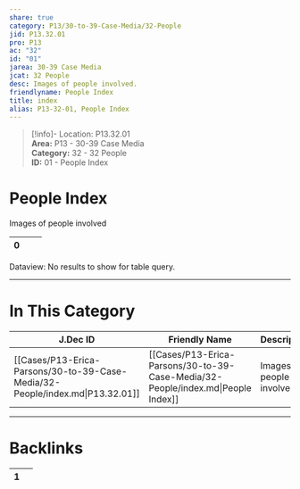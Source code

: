 ```yaml
---  
share: true  
category: P13/30-to-39-Case-Media/32-People  
jid: P13.32.01  
pro: P13  
ac: "32"  
id: "01"  
jarea: 30-39 Case Media  
jcat: 32 People  
desc: Images of people involved.  
friendlyname: People Index  
title: index  
alias: P13-32-01, People Index  
---  
```

  
>[!info]- Location: P13.32.01  
>**Area:** P13 - 30-39 Case Media  
>**Category:** 32 - 32 People  
>**ID:** 01 - People Index  
  
# People Index  
  
Images of people involved   
   
<div><table class="dataview table-view-table"><thead class="table-view-thead"><tr class="table-view-tr-header"><th class="table-view-th"><span></span><span class="dataview small-text">0</span></th><th class="table-view-th"><span></span></th><th class="table-view-th"><span></span></th></tr></thead><tbody class="table-view-tbody"></tbody></table><div class="dataview dataview-error-box"><p class="dataview dataview-error-message">Dataview: No results to show for table query.</p></div></div>  
  
  
---  
# In This Category  
  
| J.Dec ID                                                                      | Friendly Name                                                                    | Description                |  
| ----------------------------------------------------------------------------- | -------------------------------------------------------------------------------- | -------------------------- |  
| [[Cases/P13-Erica-Parsons/30-to-39-Case-Media/32-People/index.md\|P13.32.01]] | [[Cases/P13-Erica-Parsons/30-to-39-Case-Media/32-People/index.md\|People Index]] | Images of people involved. |  
  
  
---  
# Backlinks  
<div><table class="dataview table-view-table"><thead class="table-view-thead"><tr class="table-view-tr-header"><th class="table-view-th"><span></span><span class="dataview small-text">1</span></th><th class="table-view-th"><span></span></th></tr></thead><tbody class="table-view-tbody"></tbody></table></div>